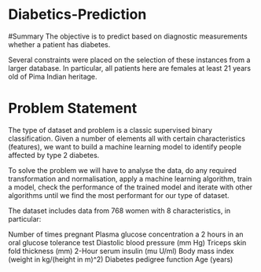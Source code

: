 # Diabetics-Prediction
#Summary
The objective is to predict based on diagnostic measurements whether a patient has diabetes.

Several constraints were placed on the selection of these instances from a larger database. In particular, all patients here are females at least 21 years old of Pima Indian heritage.

# Problem Statement
The type of dataset and problem is a classic supervised binary classification.
Given a number of elements all with certain characteristics (features), we want to build a machine learning model to identify people affected by type 2 diabetes.

To solve the problem we will have to analyse the data, do any required transformation and normalisation, apply a machine learning algorithm, train a model, check the performance of the trained model and iterate with other algorithms until we find the most performant for our type of dataset.

The dataset includes data from 768 women with 8 characteristics, in particular:

Number of times pregnant
Plasma glucose concentration a 2 hours in an oral glucose tolerance test
Diastolic blood pressure (mm Hg)
Triceps skin fold thickness (mm)
2-Hour serum insulin (mu U/ml)
Body mass index (weight in kg/(height in m)^2)
Diabetes pedigree function
Age (years)
